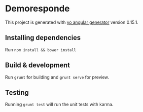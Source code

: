 # Demoresponde

This project is generated with [yo angular generator](https://github.com/yeoman/generator-angular)
version 0.15.1.

## Installing dependencies

Run `npm install && bower install`

## Build & development

Run `grunt` for building and `grunt serve` for preview.

## Testing

Running `grunt test` will run the unit tests with karma.
